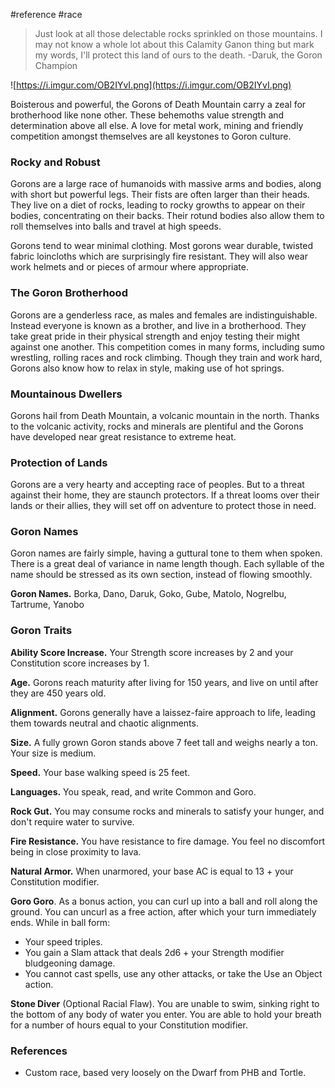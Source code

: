  #reference #race 

>Just look at all those delectable rocks sprinkled on those mountains. I may not know a whole lot about this Calamity Ganon thing but mark my words, I'll protect this land of ours to the death.
-Daruk, the Goron Champion

![https://i.imgur.com/OB2IYvI.png](https://i.imgur.com/OB2IYvI.png)

Boisterous and powerful, the Gorons of Death Mountain carry a zeal for brotherhood like none other. These behemoths value strength and determination above all else. A love for metal work, mining and friendly competition amongst themselves are all keystones to Goron culture.

### Rocky and Robust

Gorons are a large race of humanoids with massive arms and bodies, along with short but powerful legs. Their fists are often larger than their heads. They live on a diet of rocks, leading to rocky growths to appear on their bodies, concentrating on their backs. Their rotund bodies also allow them to roll themselves into balls and travel at high speeds.

Gorons tend to wear minimal clothing. Most gorons wear durable, twisted fabric loincloths which are surprisingly fire resistant. They will also wear work helmets and or pieces of armour where appropriate.

### The Goron Brotherhood

Gorons are a genderless race, as males and females are indistinguishable. Instead everyone is known as a brother, and live in a brotherhood. They take great pride in their physical strength and enjoy testing their might against one another. This competition comes in many forms, including sumo wrestling, rolling races and rock climbing. Though they train and work hard, Gorons also know how to relax in style, making use of hot springs.

### Mountainous Dwellers

Gorons hail from Death Mountain, a volcanic mountain in the north. Thanks to the volcanic activity, rocks and minerals are plentiful and the Gorons have developed near great resistance to extreme heat.

### Protection of Lands

Gorons are a very hearty and accepting race of peoples. But to a threat against their home, they are staunch protectors. If a threat looms over their lands or their allies, they will set off on adventure to protect those in need.

### Goron Names

Goron names are fairly simple, having a guttural tone to them when spoken. There is a great deal of variance in name length though. Each syllable of the name should be stressed as its own section, instead of flowing smoothly.

**Goron Names.** Borka, Dano, Daruk, Goko, Gube, Matolo, Nogrelbu, Tartrume, Yanobo

### Goron Traits

**Ability Score Increase.** Your Strength score increases by 2 and your Constitution score increases by 1.

**Age.** Gorons reach maturity after living for 150 years, and live on until after they are 450 years old.

**Alignment.** Gorons generally have a laissez-faire approach to life, leading them towards neutral and chaotic alignments.

**Size.** A fully grown Goron stands above 7 feet tall and weighs nearly a ton. Your size is medium.

**Speed.** Your base walking speed is 25 feet.

**Languages.** You speak, read, and write Common and Goro.

**Rock Gut.** You may consume rocks and minerals to satisfy your hunger, and don't require water to survive.

**Fire Resistance.** You have resistance to fire damage. You feel no discomfort being in close proximity to lava.

**Natural Armor.** When unarmored, your base AC is equal to 13 + your Constitution modifier.

**Goro Goro**. As a bonus action, you can curl up into a ball and roll along the ground. You can uncurl as a free action, after which your turn immediately ends. While in ball form:

- Your speed triples.
- You gain a Slam attack that deals 2d6 + your Strength modifier bludgeoning damage.
- You cannot cast spells, use any other attacks, or take the Use an Object action.

**Stone Diver** (Optional Racial Flaw). You are unable to swim, sinking right to the bottom of any body of water you enter. You are able to hold your breath for a number of hours equal to your Constitution modifier.

### References

* Custom race, based very loosely on the Dwarf from PHB and Tortle.
